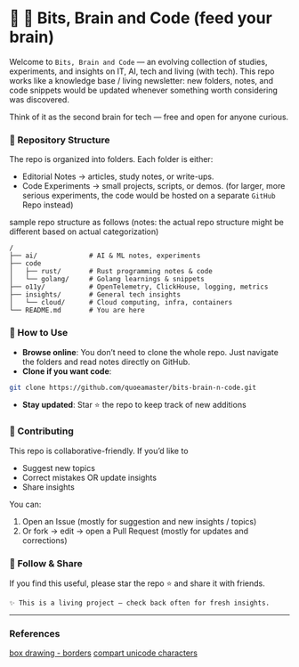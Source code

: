 # 🧠 📖 Bits, Brain and Code (feed your brain)

Welcome to `Bits, Brain and Code` — an evolving collection of studies, experiments, and insights on IT, AI, tech and living (with tech).
This repo works like a knowledge base / living newsletter: new folders, notes, and code snippets would be updated whenever something worth considering was discovered.

Think of it as the second brain for tech — free and open for anyone curious.

### 📂 Repository Structure

The repo is organized into folders. Each folder is either:
- Editorial Notes → articles, study notes, or write-ups.
- Code Experiments → small projects, scripts, or demos. (for larger, more serious experiments, the code would be hosted on a separate `GitHub` Repo instead)

sample repo structure as follows (notes: the actual repo structure might be different based on actual categorization)
```
/
├── ai/             # AI & ML notes, experiments
├── code
│   ├── rust/       # Rust programming notes & code
│   └── golang/     # Golang learnings & snippets
├── o11y/           # OpenTelemetry, ClickHouse, logging, metrics
├── insights/       # General tech insights
│   └── cloud/      # Cloud computing, infra, containers
└── README.md       # You are here
```

### 🚀 How to Use

- __Browse online__: You don’t need to clone the whole repo. Just navigate the folders and read notes directly on GitHub.
- __Clone if you want code__:
```bash
git clone https://github.com/quoeamaster/bits-brain-n-code.git
```
- __Stay updated__: Star ⭐ the repo to keep track of new additions

### 🤝 Contributing

This repo is collaborative-friendly. If you’d like to
- Suggest new topics
- Correct mistakes OR update insights
- Share insights

You can:
1. Open an Issue (mostly for suggestion and new insights / topics)
2. Or fork → edit → open a Pull Request (mostly for updates and corrections)

### 📣 Follow & Share

If you find this useful, please star the repo ⭐ and share it with friends.

```
✨ This is a living project — check back often for fresh insights.
```

---

### References
[box drawing - borders](https://en.wikipedia.org/wiki/Box-drawing_characters) 
[compart unicode characters](https://www.compart.com/en/unicode/search?q=brain#characters)

